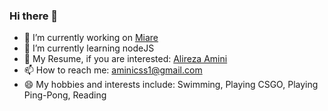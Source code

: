 ### Hi there 👋


- 🔭 I’m currently working on [Miare](mia.re)
- 🌱 I’m currently learning nodeJS
- 🧾 My Resume, if you are interested: [Alireza Amini](https://github.com/alirezaaminii/uploads/blob/main/AlirezaAmini_FrontEndDeveloper_Resume.pdf)
- 📫 How to reach me: aminicss1@gmail.com
- 😄 My hobbies and interests include: Swimming, Playing CSGO, Playing Ping-Pong, Reading

